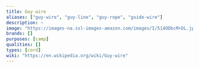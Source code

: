 ```yaml
---
title: Guy wire
aliases: ["guy-wire", "guy-line", "guy-rope", "guide-wire"]
description: ~
image: "https://images-na.ssl-images-amazon.com/images/I/514ODbcM+DL.jpg"
brands: []
purposes: [camp]
qualities: []
types: [cord]
wiki: "https://en.wikipedia.org/wiki/Guy-wire"
---
```

